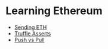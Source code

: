 # Learning Ethereum

- [Sending ETH](https://solidity-by-example.org/sending-ether/)
- [Truffle Asserts](https://github.com/trufflesuite/truffle/blob/f097045ad4b1416f94357eff00906416943493ed/packages/resolver/solidity/Assert.sol)
- [Push vs Pull](https://consensys.github.io/smart-contract-best-practices/recommendations/#favor-pull-over-push-for-external-calls)
